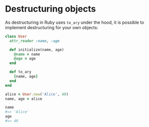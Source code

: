 # Destructuring objects

As destructuring in Ruby uses `to_ary` under the hood, it is possible to
implement destructuring for your own objects:

```ruby
class User
  attr_reader :name, :age

  def initialize(name, age)
    @name = name
    @age = age
  end

  def to_ary
    [name, age]
  end
end

alice = User.new('Alice', 40)
name, age = alice

name
#=> 'Alice'
age
#=> 40
```
